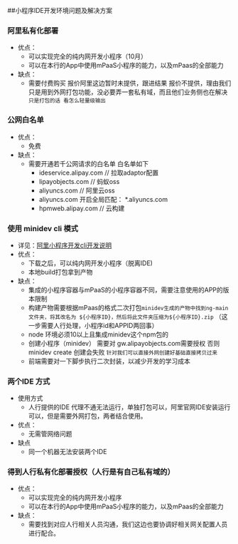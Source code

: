 ##小程序IDE开发环境问题及解决方案
### 阿里私有化部署
* 优点：
    * 可以实现完全的纯内网开发小程序（10月）
    * 可以在本行的App中使用mPaaS小程序的能力，以及mPaas的全部能力
* 缺点：
    * 需要付费购买  报价阿里这边暂时未提供，跟进结果
    报价不提供，理由我们只是用到外网打包功能，没必要弄一套私有域，而且他们业务侧也在解决`只是打包的话 看怎么轻量级输出`
### 公网白名单
* 优点：
    * 免费
* 缺点：
    * 需要开通若千公网请求的白名单  白名单如下
        * ideservice.alipay.com // 拉取adaptor配置 
        * lipayobjects.com // 蚂蚁oss 
        * aliyuncs.com // 阿⾥云oss  
        * aliyuncs.com 开启全局匹配： *.aliyuncs.com
        * hpmweb.alipay.com // 云构建
    
### 使用 minidev cli 模式
* 详见：[阿里小程序开发cli开发说明](https://opendocs.alipay.com/mini/02q17j)
* 优点：
    * 下载之后，可以纯内网开发小程序（脱离IDE)
    * 本地build打包拿到产物
* 缺点：
    * 集成的小程序容器与mPaaS的小程序容器不同，需要注意使用的APP的版本限制
    * 构建产物需要根据mPaas的格式二次打包`minidev生成的产物中找到ng-main文件夹，将其改名为 ${小程序ID}，然后将此文件夹压缩为${小程序ID}.zip` （这一步需要人行处理，小程序id和APPID两回事）
    * node 环境必须10以上且集成minidev这个npm包的
    * 创建小程序（minidev） 需要对 gw.alipayobjects.com需要授权 否则minidev create 创建会失败 `针对我们可以直接外网创建好基础直接拷贝过来`
    * 前端需要对一下脚步执行二次封装，以减少开发的学习成本
    
### 两个IDE 方式
* 使用方式 
    * 人行提供的IDE 代理不通无法运行，单独打包可以，阿里官网IDE安装运行可以，但是需要外网打包，两者结合使用。
* 优点：
    * 无需管网络问题
* 缺点
    * 同一个机器无法安装两个IDE 


### 得到人行私有化部署授权（人行是有自己私有域的）
 * 优点：
    * 可以实现完全的纯内网开发小程序
    * 可以在本行的App中使用mPaaS小程序的能力，以及mPaas的全部能力
* 缺点：
    * 需要找到对应人行相关人员沟通，我们这边也要协调好相关网关配置人员进行配合。
